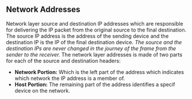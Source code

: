 ## Network Addresses
Network layer source and destination IP addresses which are responsible for delivering the IP packet from the original source to the final destination. The source IP address is the address of the sending device and the destination IP is the IP of the final destination device. *The source and the destination IPs are never changed in the journey of the frame from the sender to the receiver.*
The network layer addresses is made of two parts for each of the source and destination headers:
* **Network Portion:** Which is the left part of the address which indicates which network the IP address is a member of.
* **Host Portion:** The remaining part of the address identifies a specif device on the network.